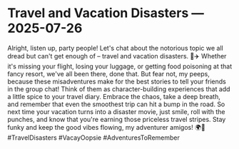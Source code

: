 # Travel and Vacation Disasters — 2025-07-26

Alright, listen up, party people! Let's chat about the notorious topic we all dread but can't get enough of – travel and vacation disasters. 🌴✈️ Whether it's missing your flight, losing your luggage, or getting food poisoning at that fancy resort, we've all been there, done that. But fear not, my peeps, because these misadventures make for the best stories to tell your friends in the group chat! Think of them as character-building experiences that add a little spice to your travel diary. Embrace the chaos, take a deep breath, and remember that even the smoothest trip can hit a bump in the road. So next time your vacation turns into a disaster movie, just smile, roll with the punches, and know that you're earning those priceless travel stripes. Stay funky and keep the good vibes flowing, my adventurer amigos! 🌍🌟 #TravelDisasters #VacayOopsie #AdventuresToRemember